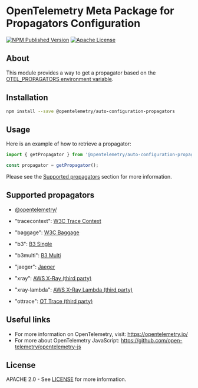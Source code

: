 # OpenTelemetry Meta Package for Propagators Configuration

[![NPM Published Version][npm-img]][npm-url]
[![Apache License][license-image]][license-url]

## About

This module provides a way to get a propagator based on the [OTEL_PROPAGATORS environment variable](env-var-url).

## Installation

```bash
npm install --save @opentelemetry/auto-configuration-propagators
```

## Usage

Here is an example of how to retrieve a propagator:

```js
import { getPropagator } from '@opentelemetry/auto-configuration-propagators';

const propagator = getPropagator();
```

Please see the [Supported propagators](#supported-propagators) section for more information.

## Supported propagators

- [@opentelemetry/](https://github.com/open-telemetry/opentelemetry-js-contrib/tree/main/plugins/node/instrumentation-amqplib)

- "tracecontext": [W3C Trace Context](https://github.com/open-telemetry/opentelemetry-js/tree/main/packages/opentelemetry-core)
- "baggage": [W3C Baggage](https://github.com/open-telemetry/opentelemetry-js/tree/main/packages/opentelemetry-core)
- "b3": [B3 Single](https://github.com/open-telemetry/opentelemetry-js/tree/main/packages/opentelemetry-propagator-b3)
- "b3multi": [B3 Multi](https://github.com/open-telemetry/opentelemetry-js/tree/main/packages/opentelemetry-propagator-b3)
- "jaeger": [Jaeger](https://github.com/open-telemetry/opentelemetry-js/tree/main/packages/opentelemetry-propagator-jaeger)
- "xray": [AWS X-Ray (third party)](https://github.com/open-telemetry/opentelemetry-js/tree/main/packages/propagator-aws-xray)
- "xray-lambda": [AWS X-Ray Lambda (third party)](https://github.com/open-telemetry/opentelemetry-js/tree/main/experimental/packages/propagator-aws-xray-lambda)
- "ottrace": [OT Trace (third party)](https://github.com/open-telemetry/opentelemetry-js-contrib/tree/main/propagators/opentelemetry-propagator-ot-trace)

## Useful links

- For more information on OpenTelemetry, visit: <https://opentelemetry.io/>
- For more about OpenTelemetry JavaScript: <https://github.com/open-telemetry/opentelemetry-js>

## License

APACHE 2.0 - See [LICENSE][license-url] for more information.

[license-url]: https://github.com/open-telemetry/opentelemetry-js-contrib/blob/main/LICENSE
[license-image]: https://img.shields.io/badge/license-Apache_2.0-green.svg?style=flat
[npm-url]: https://www.npmjs.com/package/@opentelemetry/auto-instrumentations-node
[npm-img]: https://badge.fury.io/js/%40opentelemetry%2Fauto-instrumentations-node.svg
